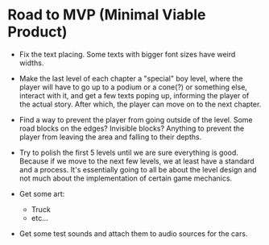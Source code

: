 # Road to MVP (Minimal Viable Product) 

- Fix the text placing. Some texts with bigger font sizes have weird widths.

- Make the last level of each chapter a "special" boy level, where the player will have to go up to a podium or a cone(?) or something else, interact with it, and get a few texts poping up, informing the player of the actual story. After which, the player can move on to the next chapter. 

- Find a way to prevent the player from going outside of the level. Some road blocks on the edges? Invisible blocks? Anything to prevent the player from leaving the area and falling to their depths. 

- Try to polish the first 5 levels until we are sure everything is good. Because if we move to the next few levels, we at least have a standard and a process. It's essentially going to all be about the level design and not much about the implementation of certain 
game mechanics.

- Get some art:
    - Truck 
    - etc...

- Get some test sounds and attach them to audio sources for the cars.
